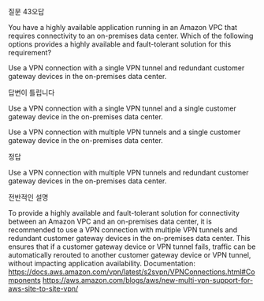 질문 43오답

You have a highly available application running in an Amazon VPC that requires connectivity to an on-premises data center. Which of the following options provides a highly available and fault-tolerant solution for this requirement?

Use a VPN connection with a single VPN tunnel and redundant customer gateway devices in the on-premises data center.

답변이 틀립니다

Use a VPN connection with a single VPN tunnel and a single customer gateway device in the on-premises data center.

Use a VPN connection with multiple VPN tunnels and a single customer gateway device in the on-premises data center.

정답

Use a VPN connection with multiple VPN tunnels and redundant customer gateway devices in the on-premises data center.

전반적인 설명

To provide a highly available and fault-tolerant solution for connectivity between an Amazon VPC and an on-premises data center, it is recommended to use a VPN connection with multiple VPN tunnels and redundant customer gateway devices in the on-premises data center. This ensures that if a customer gateway device or VPN tunnel fails, traffic can be automatically rerouted to another customer gateway device or VPN tunnel, without impacting application availability. Documentation: https://docs.aws.amazon.com/vpn/latest/s2svpn/VPNConnections.html#Components https://aws.amazon.com/blogs/aws/new-multi-vpn-support-for-aws-site-to-site-vpn/